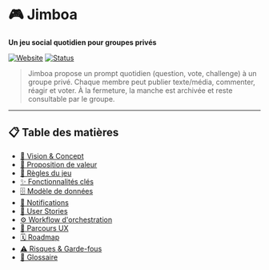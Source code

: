 # 🎮 Jimboa

**Un jeu social quotidien pour groupes privés**

[![Website](https://img.shields.io/badge/Website-jimboa.fr-blue)](https://jimboa.fr)
[![Status](https://img.shields.io/badge/Status-En%20développement-yellow)]()

> Jimboa propose un prompt quotidien (question, vote, challenge) à un groupe privé. Chaque membre peut publier texte/média, commenter, réagir et voter. À la fermeture, la manche est archivée et reste consultable par le groupe.

---

## 📋 Table des matières

- [🎯 Vision & Concept](docs/vision-concept.md)
- [👥 Proposition de valeur](docs/vision-concept.md#-proposition-de-valeur--personas)
- [🎲 Règles du jeu](docs/game-rules.md)
- [✨ Fonctionnalités clés](docs/game-rules.md#-fonctionnalités-clés-périmètre-v1)
- [🗄️ Modèle de données](docs/data-model.md)
- [🔔 Notifications](docs/notifications.md)
- [📝 User Stories](user-stories.md)
- [⚙️ Workflow d'orchestration](docs/workflows.md)
- [🎨 Parcours UX](docs/ux-parcours.md)
- [🗓️ Roadmap](docs/roadmap.md)
- [⚠️ Risques & Garde-fous](docs/risks-monitoring.md)
- [📖 Glossaire](docs/glossary.md)
